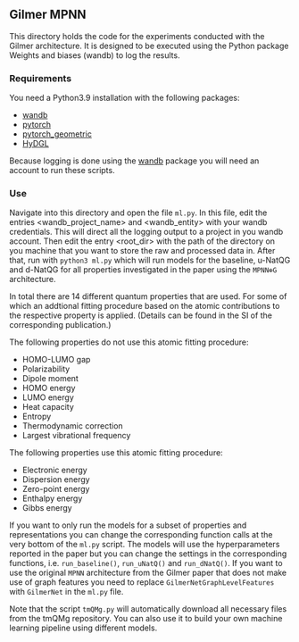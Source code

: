 ## Gilmer MPNN

This directory holds the code for the experiments conducted with the Gilmer architecture. It is designed to be executed using the Python package Weights and biases (wandb) to log the results.

### Requirements

You need a Python3.9 installation with the following packages:

- [wandb](https://wandb.ai/site)
- [pytorch](https://pytorch.org/)
- [pytorch_geometric](https://www.pyg.org/)
- [HyDGL](https://github.com/hkneiding/HyDGL)

Because logging is done using the [wandb](https://wandb.ai/site) package you will need an account to run these scripts.

### Use
Navigate into this directory and open the file ``ml.py``. In this file, edit the entries <wandb_project_name> and <wandb_entity> with your wandb credentials. This will direct all the logging output to a project in you wandb account. Then edit the entry <root_dir> with the path of the directory on you machine that you want to store the raw and processed data in. After that, run with ``python3 ml.py`` which will run models for the baseline, u-NatQG and d-NatQG for all properties investigated in the paper using the ``MPNN⊕G`` architecture. 

In total there are 14 different quantum properties that are used. For some of which an addtional fitting procedure based on the atomic contributions to the respective property is applied. (Details can be found in the SI of the corresponding publication.)

The following properties do not use this atomic fitting procedure:

- HOMO-LUMO gap
- Polarizability
- Dipole moment
- HOMO energy
- LUMO energy
- Heat capacity
- Entropy
- Thermodynamic correction
- Largest vibrational frequency

The following properties use this atomic fitting procedure:

- Electronic energy
- Dispersion energy
- Zero-point energy
- Enthalpy energy
- Gibbs energy

If you want to only run the models for a subset of properties and representations you can change the corresponding function calls at the very bottom of the ``ml.py`` script. The models will use the hyperparameters reported in the paper but you can change the settings in the corresponding functions, i.e. ``run_baseline()``, ``run_uNatQ()`` and ``run_dNatQ()``. If you want to use the original ``MPNN`` architecture from the Gilmer paper that does not make use of graph features you need to replace ``GilmerNetGraphLevelFeatures`` with ``GilmerNet`` in the ``ml.py`` file.

Note that the script ``tmQMg.py`` will automatically download all necessary files from the tmQMg repository. You can also use it to build your own machine learning pipeline using different models.